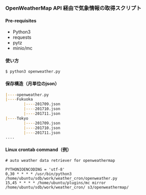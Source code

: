 ### OpenWeatherMap API 経由で気象情報の取得スクリプト

#### Pre-requisites
- Python3
- requests
- pytz
- minio/mc

#### 使い方
``` $ python3 openweather.py ```

#### 保存構造（月単位のjson）
```markdown
|----openweather.py
|----Fukuoka
        |----201709.json
        |----201710.json
        |----201711.json
|----Tokyo
        |----201709.json
        |----201710.json
        |----201711.json
....
```

#### Linux crontab command（例）
```
# auto weather data retriever for openweathermap

PYTHONIOENCODING = 'utf-8'
0,30 * * * * /usr/bin/python3 /home/ubuntu/sdb/work/weather_cron/openweather.py
15,45 * * * * /home/ubuntu/plugins/mc mirror /home/ubuntu/sdb/work/weather_cron/ s3/openweathermap/
```
